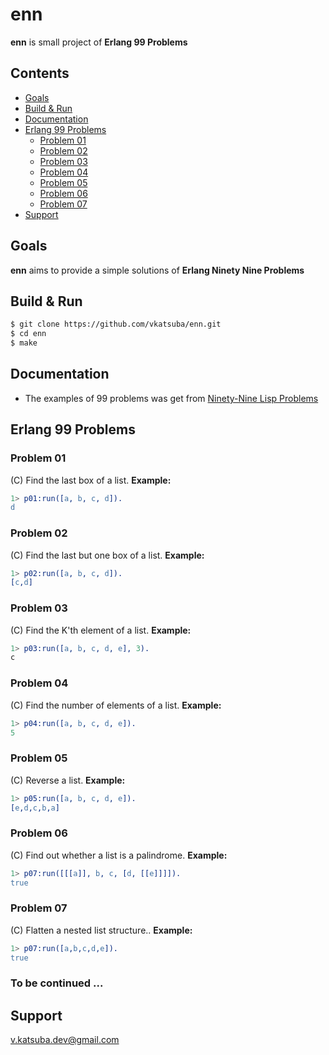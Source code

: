 # enn
**enn** is small project of **Erlang 99 Problems**

## Contents
* [Goals](#goals)
* [Build & Run](#build--run)
* [Documentation](#documentation)
* [Erlang 99 Problems](#erlang-99-problems)
  * [Problem 01](#problem-01)
  * [Problem 02](#problem-02)
  * [Problem 03](#problem-03)
  * [Problem 04](#problem-04)
  * [Problem 05](#problem-05)
  * [Problem 06](#problem-06)
  * [Problem 07](#problem-07)
* [Support](#support)

## Goals
**enn** aims to provide a simple solutions of **Erlang Ninety Nine Problems**

## Build & Run
```sh
$ git clone https://github.com/vkatsuba/enn.git
$ cd enn
$ make
```
## Documentation
* The examples of 99 problems was get from [Ninety-Nine Lisp Problems](http://www.ic.unicamp.br/~meidanis/courses/mc336/2006s2/funcional/L-99_Ninety-Nine_Lisp_Problems.html)

## Erlang 99 Problems

### Problem 01
(C) Find the last box of a list. **Example:**
```erlang
1> p01:run([a, b, c, d]).
d
```

### Problem 02
(C) Find the last but one box of a list. **Example:**
```erlang
1> p02:run([a, b, c, d]).
[c,d]
```

### Problem 03
(C) Find the K'th element of a list. **Example:**
```erlang
1> p03:run([a, b, c, d, e], 3).
с
```

### Problem 04
(C) Find the number of elements of a list. **Example:**
```erlang
1> p04:run([a, b, c, d, e]).
5
```

### Problem 05
(C) Reverse a list. **Example:**
```erlang
1> p05:run([a, b, c, d, e]).
[e,d,c,b,a]
```

### Problem 06
(C) Find out whether a list is a palindrome. **Example:**
```erlang
1> p07:run([[[a]], b, c, [d, [[e]]]]).
true
```

### Problem 07
(C) Flatten a nested list structure.. **Example:**
```erlang
1> p07:run([a,b,c,d,e]).
true
```

### To be continued ...

## Support
v.katsuba.dev@gmail.com
